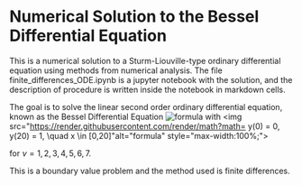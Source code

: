 # Numerical Solution to the Bessel Differential Equation

This is a numerical solution to a Sturm-Liouville-type ordinary differential equation using methods from numerical analysis. The file finite_differences_ODE.ipynb is a jupyter notebook with the solution, and the description of procedure is written inside the notebook in markdown cells.

The goal is to solve the linear second order ordinary differential equation, known as the Bessel Differential Equation
<img src="https://render.githubusercontent.com/render/math?math=x^2 y'' + x y' + (x^2 - \nu^2)y = 0" alt="formula" style="max-width:100%;">
with <img src="https://render.githubusercontent.com/render/math?math= y(0) = 0, y(20) = 1, \quad x \in [0,20]"alt="formula" style="max-width:100%;">

for $\nu = 1,2,3,4,5,6,7.$ 

This is a boundary value problem and the method used is finite differences.
